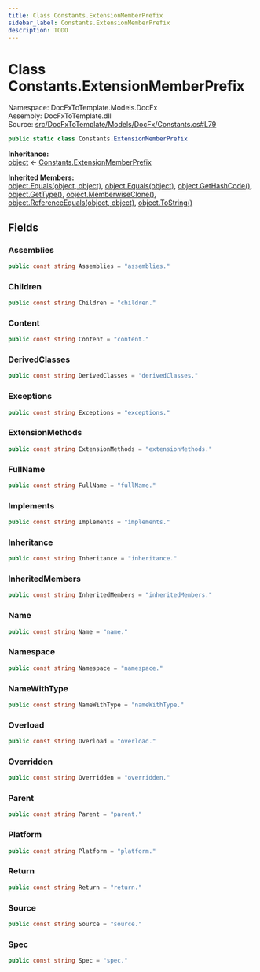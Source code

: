 ```yaml
---
title: Class Constants.ExtensionMemberPrefix
sidebar_label: Constants.ExtensionMemberPrefix
description: TODO
---
```


# Class Constants.ExtensionMemberPrefix
Namespace: DocFxToTemplate.Models.DocFx   
Assembly: DocFxToTemplate.dll  
Source: [src/DocFxToTemplate/Models/DocFx/Constants.cs#L79](https://github.com/k-wojcik/DocFxToTemplate/blob/master/src/DocFxToTemplate/Models/DocFx/Constants.cs#L79)    
   

```csharp title="src/DocFxToTemplate/Models/DocFx/Constants.cs#L79" 
public static class Constants.ExtensionMemberPrefix
```

**Inheritance:**   
[object](https://learn.microsoft.com/dotnet/api/system.object) &lt;- 
[Constants.ExtensionMemberPrefix](../DocFxToTemplate.Models.DocFx/Constants.ExtensionMemberPrefix)   

**Inherited Members:**   
[object.Equals(object, object)](https://learn.microsoft.com/dotnet/api/system.object.equals#system-object-equals(system-object-system-object)), [object.Equals(object)](https://learn.microsoft.com/dotnet/api/system.object.equals#system-object-equals(system-object)), [object.GetHashCode()](https://learn.microsoft.com/dotnet/api/system.object.gethashcode), [object.GetType()](https://learn.microsoft.com/dotnet/api/system.object.gettype), [object.MemberwiseClone()](https://learn.microsoft.com/dotnet/api/system.object.memberwiseclone), [object.ReferenceEquals(object, object)](https://learn.microsoft.com/dotnet/api/system.object.referenceequals), [object.ToString()](https://learn.microsoft.com/dotnet/api/system.object.tostring)   

   

   

## Fields
### Assemblies
   
```csharp title="src/DocFxToTemplate/Models/DocFx/Constants.cs#L90"
public const string Assemblies = "assemblies."
```
### Children
   
```csharp title="src/DocFxToTemplate/Models/DocFx/Constants.cs#L87"
public const string Children = "children."
```
### Content
   
```csharp title="src/DocFxToTemplate/Models/DocFx/Constants.cs#L85"
public const string Content = "content."
```
### DerivedClasses
   
```csharp title="src/DocFxToTemplate/Models/DocFx/Constants.cs#L94"
public const string DerivedClasses = "derivedClasses."
```
### Exceptions
   
```csharp title="src/DocFxToTemplate/Models/DocFx/Constants.cs#L92"
public const string Exceptions = "exceptions."
```
### ExtensionMethods
   
```csharp title="src/DocFxToTemplate/Models/DocFx/Constants.cs#L97"
public const string ExtensionMethods = "extensionMethods."
```
### FullName
   
```csharp title="src/DocFxToTemplate/Models/DocFx/Constants.cs#L82"
public const string FullName = "fullName."
```
### Implements
   
```csharp title="src/DocFxToTemplate/Models/DocFx/Constants.cs#L95"
public const string Implements = "implements."
```
### Inheritance
   
```csharp title="src/DocFxToTemplate/Models/DocFx/Constants.cs#L93"
public const string Inheritance = "inheritance."
```
### InheritedMembers
   
```csharp title="src/DocFxToTemplate/Models/DocFx/Constants.cs#L96"
public const string InheritedMembers = "inheritedMembers."
```
### Name
   
```csharp title="src/DocFxToTemplate/Models/DocFx/Constants.cs#L83"
public const string Name = "name."
```
### Namespace
   
```csharp title="src/DocFxToTemplate/Models/DocFx/Constants.cs#L89"
public const string Namespace = "namespace."
```
### NameWithType
   
```csharp title="src/DocFxToTemplate/Models/DocFx/Constants.cs#L81"
public const string NameWithType = "nameWithType."
```
### Overload
   
```csharp title="src/DocFxToTemplate/Models/DocFx/Constants.cs#L100"
public const string Overload = "overload."
```
### Overridden
   
```csharp title="src/DocFxToTemplate/Models/DocFx/Constants.cs#L91"
public const string Overridden = "overridden."
```
### Parent
   
```csharp title="src/DocFxToTemplate/Models/DocFx/Constants.cs#L86"
public const string Parent = "parent."
```
### Platform
   
```csharp title="src/DocFxToTemplate/Models/DocFx/Constants.cs#L98"
public const string Platform = "platform."
```
### Return
   
```csharp title="src/DocFxToTemplate/Models/DocFx/Constants.cs#L99"
public const string Return = "return."
```
### Source
   
```csharp title="src/DocFxToTemplate/Models/DocFx/Constants.cs#L88"
public const string Source = "source."
```
### Spec
   
```csharp title="src/DocFxToTemplate/Models/DocFx/Constants.cs#L84"
public const string Spec = "spec."
```
   

   

   

   

   